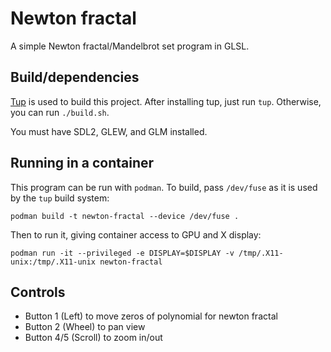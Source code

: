 # Newton fractal

A simple Newton fractal/Mandelbrot set program in GLSL.

## Build/dependencies

[Tup](http://gittup.org/tup/index.html) is used to build this project. After
installing tup, just run `tup`. Otherwise, you can run `./build.sh`.

You must have SDL2, GLEW, and GLM installed.

## Running in a container

This program can be run with `podman`. To build, pass `/dev/fuse` as it is used
by the `tup` build system:

    podman build -t newton-fractal --device /dev/fuse .

Then to run it, giving container access to GPU and X display:

    podman run -it --privileged -e DISPLAY=$DISPLAY -v /tmp/.X11-unix:/tmp/.X11-unix newton-fractal

## Controls

- Button 1 (Left) to move zeros of polynomial for newton fractal
- Button 2 (Wheel) to pan view
- Button 4/5 (Scroll) to zoom in/out


<!--  vim: set ts=4 sw=4 tw=0 et spell spelllang=en : -->
